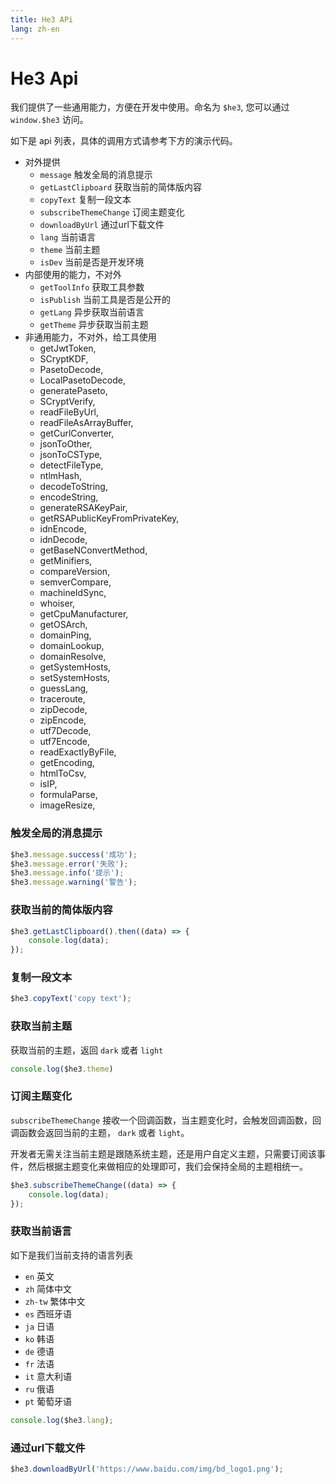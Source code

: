 ```yaml
---
title: He3 APi
lang: zh-en
---
```


# He3 Api

我们提供了一些通用能力，方便在开发中使用。命名为 `$he3`, 您可以通过 `window.$he3` 访问。

如下是 api 列表，具体的调用方式请参考下方的演示代码。

* 对外提供
    * `message` 触发全局的消息提示
    * `getLastClipboard` 获取当前的简体版内容
    * `copyText` 复制一段文本
    * `subscribeThemeChange` 订阅主题变化
    * `downloadByUrl` 通过url下载文件
    * `lang` 当前语言
    * `theme` 当前主题
    * `isDev` 当前是否是开发环境
* 内部使用的能力，不对外
    * `getToolInfo` 获取工具参数
    * `isPublish` 当前工具是否是公开的
    * `getLang` 异步获取当前语言
    * `getTheme` 异步获取当前主题
* 非通用能力，不对外，给工具使用
    * getJwtToken,
    * SCryptKDF,
    * PasetoDecode,
    * LocalPasetoDecode,
    * generatePaseto,
    * SCryptVerify,
    * readFileByUrl,
    * readFileAsArrayBuffer,
    * getCurlConverter,
    * jsonToOther,
    * jsonToCSType,
    * detectFileType,
    * ntlmHash,
    * decodeToString,
    * encodeString,
    * generateRSAKeyPair,
    * getRSAPublicKeyFromPrivateKey,
    * idnEncode,
    * idnDecode,
    * getBaseNConvertMethod,
    * getMinifiers,
    * compareVersion,
    * semverCompare,
    * machineIdSync,
    * whoiser,
    * getCpuManufacturer,
    * getOSArch,
    * domainPing,
    * domainLookup,
    * domainResolve,
    * getSystemHosts,
    * setSystemHosts,
    * guessLang,
    * traceroute,
    * zipDecode,
    * zipEncode,
    * utf7Decode,
    * utf7Encode,
    * readExactlyByFile,
    * getEncoding,
    * htmlToCsv,
    * isIP,
    * formulaParse,
    * imageResize,

### 触发全局的消息提示

```js
$he3.message.success('成功');
$he3.message.error('失败');
$he3.message.info('提示');
$he3.message.warning('警告');
```

### 获取当前的简体版内容

```js
$he3.getLastClipboard().then((data) => {
    console.log(data);
});
```

### 复制一段文本

```js
$he3.copyText('copy text');
```

### 获取当前主题

获取当前的主题，返回 `dark` 或者 `light`

```js
console.log($he3.theme)
```

### 订阅主题变化

`subscribeThemeChange` 接收一个回调函数，当主题变化时，会触发回调函数，回调函数会返回当前的主题， `dark` 或者 `light`。

开发者无需关注当前主题是跟随系统主题，还是用户自定义主题，只需要订阅该事件，然后根据主题变化来做相应的处理即可，我们会保持全局的主题相统一。

```js
$he3.subscribeThemeChange((data) => {
    console.log(data);
});
```

### 获取当前语言

如下是我们当前支持的语言列表

* `en` 英文
* `zh` 简体中文
* `zh-tw` 繁体中文
* `es` 西班牙语
* `ja` 日语
* `ko` 韩语
* `de` 德语
* `fr` 法语
* `it` 意大利语
* `ru` 俄语
* `pt` 葡萄牙语

```js
console.log($he3.lang);
```

### 通过url下载文件

```js
$he3.downloadByUrl('https://www.baidu.com/img/bd_logo1.png');
```


